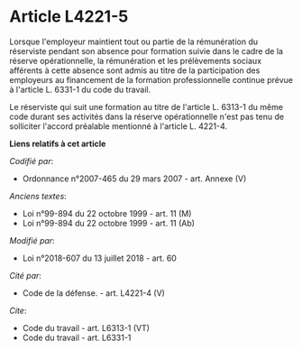 # Article L4221-5

Lorsque l'employeur maintient tout ou partie de la rémunération du réserviste pendant son absence pour formation suivie dans
le cadre de la réserve opérationnelle, la rémunération et les prélèvements sociaux afférents à cette absence sont admis au
titre de la participation des employeurs au financement de la formation professionnelle continue prévue à l'article L. 6331-1
du code du travail. 

Le réserviste qui suit une formation au titre de l'article L. 6313-1 du même code durant ses activités dans la réserve
opérationnelle n'est pas tenu de solliciter l'accord préalable mentionné à l'article L. 4221-4.

**Liens relatifs à cet article**

_Codifié par_:

  - Ordonnance n°2007-465 du 29 mars 2007 - art. Annexe (V)

_Anciens textes_:

  - Loi n°99-894 du 22 octobre 1999 - art. 11 (M)
  - Loi n°99-894 du 22 octobre 1999 - art. 11 (Ab)

_Modifié par_:

  - Loi n°2018-607 du 13 juillet 2018 - art. 60

_Cité par_:

  - Code de la défense. - art. L4221-4 (V)

_Cite_:

  - Code du travail - art. L6313-1 (VT)
  - Code du travail - art. L6331-1

